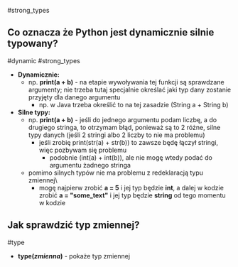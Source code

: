 #strong_types
## Co oznacza że Python jest dynamicznie silnie typowany?
#dynamic #strong_types 
- **Dynamicznie:**
	- np. **print(a + b)** - na etapie wywoływania tej funkcji są sprawdzane argumenty; nie trzeba tutaj specjalnie określać jaki typ dany zostanie przyjęty dla danego argumentu
		- np. w Java trzeba określić to na tej zasadzie (String a + String b)
- **Silne typy:**
	- np. **print(a + b)** - jeśli do jednego argumentu podam liczbę, a do drugiego stringa, to otrzymam błąd, ponieważ są to 2 różne, silne typy danych (jeśli 2 stringi albo 2 liczby to nie ma problemu)
		- jeśli zrobię print(str(a) + str(b)) to zawsze będę łączył stringi, więc pozbywam się problemu
			- podobnie (int(a) + int(b)), ale nie mogę wtedy podać do argumentu żadnego stringa
	- pomimo silnych typów nie ma problemu z redeklaracją typu zmiennej\
		- mogę najpierw zrobić **a = 5** i jej typ będzie **int**, a dalej w kodzie zrobić **a = "some_text"** i jej typ będzie **string** od tego momentu w kodzie

## Jak sprawdzić typ zmiennej?
#type
- **type(*zmienna*)** - pokaże typ zmiennej